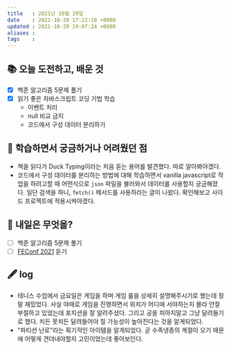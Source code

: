 ```yaml
---
title   : 2021년 10월 29일 
date    : 2021-10-29 17:22:18 +0900
updated : 2021-10-29 19:07:24 +0900
aliases : 
tags    : 
---
```

## 📚 오늘 도전하고, 배운 것
- [x] 백준 알고리즘 5문제 풀기 
- [x] 읽기 좋은 자바스크립트 코딩 기법 학습
	- 이벤트 처리
	- null 비교 금지
	- 코드에서 구성 데이터 분리하기 

## 🤔 학습하면서 궁금하거나 어려웠던 점 
- 책을 읽다가 Duck Typing이라는 처음 듣는 용어를 발견했다. 따로 알아봐야겠다.
- 코드에서 구성 데이터를 분리하는 방법에 대해 학습하면서 vanilla javascript로 작업을 하려고할 때 어떤식으로 `json` 파일을 불러와서 데이터를 사용할지 궁금해졌다. 일단 검색을 하니, `fetch()` 메서드를 사용하라는 글이 나왔다. 확인해보고 사이드 프로젝트에 적용시켜야겠다.  


## 🌅 내일은 무엇을?
- [ ] 백준 알고리즘 5문제 풀기
- [ ] [FEConf 2021](https://2021.feconf.kr/) 듣기  
			
## 🖋 log
- 테니스 수업에서 금요일은 게임을 하며 게임 룰을 상세히 설명해주시기로 했는데 정말 재밌었다. 사실 야매로 게임을 진행하면서 위치가 어디에 서야하는지 몰라 안절부절하고 있었는데 포지션을 잘 알려주셨다. 그리고 공을 피하지말고 그냥 달려들기로 했다. 치든 못치든 달려들어야 칠 가능성이 높아진다는 것을 알게되었다.
- "파티션 난로"라는 획기적인 아이템을 알게되었다. 곧 수족냉증의 계절이 오기 때문에 어떻게 견뎌내야할지 고민이었는데 좋아보인다. 



